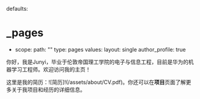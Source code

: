 defaults:
  # _pages
  - scope:
      path: ""
      type: pages
    values:
      layout: single
      author_profile: true



你好，我是Junyi，毕业于伦敦帝国理工学院的电子与信息工程，目前是华为的机器学习工程师。欢迎访问我的主页！

这里是我的简历：![简历]!(/assets/about/CV.pdf)。你还可以在**项目**页面了解更多关于我项目和经历的详细信息。